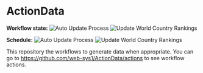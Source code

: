 # ActionData

**Workflow state:** ![Auto Update Process](https://github.com/web-sys1/ActionData/workflows/Auto%20Update%20Process/badge.svg)
![Update World Country Rankings](https://github.com/web-sys1/ActionData/workflows/Update%20World%20Country%20Rankings/badge.svg)

**Schedule:** ![Auto Update Process](https://github.com/web-sys1/ActionData/workflows/Auto%20Update%20Process/badge.svg?event=schedule)
![Update World Country Rankings](https://github.com/web-sys1/ActionData/workflows/Update%20World%20Country%20Rankings/badge.svg?event=schedule)

This repository the workflows to generate data when appropriate. You can go to <a href="https://github.com/web-sys1/ActionData/actions">https://github.com/web-sys1/ActionData/actions</a> to see workflow actions.
